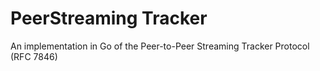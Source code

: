 # PeerStreaming Tracker
An implementation in Go of the Peer-to-Peer Streaming Tracker Protocol (RFC 7846)
